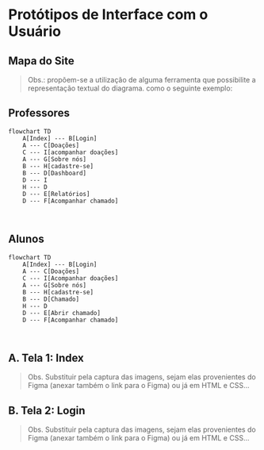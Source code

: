 # Protótipos de Interface com o Usuário

## Mapa do Site

> Obs.: propõem-se a utilização de alguma ferramenta que possibilite a representação textual do diagrama. como o seguinte exemplo:

## Professores
```mermaid
flowchart TD
    A[Index] --- B[Login]
    A --- C[Doações]
    C --- I[acompanhar doações]
    A --- G[Sobre nós]
    B --- H[cadastre-se]
    B --- D[Dashboard]
    D --- I
    H --- D
    D --- E[Relatórios]
    D --- F[Acompanhar chamado]
    
    
```

## Alunos
```mermaid
flowchart TD
    A[Index] --- B[Login]
    A --- C[Doações]
    C --- I[Acompanhar doações]
    A --- G[Sobre nós]
    B --- H[cadastre-se]
    B --- D[Chamado]
    H --- D
    D --- E[Abrir chamado]
    D --- F[Acompanhar chamado]
    
    
```

## A. Tela 1: Index

> Obs. Substituir pela captura das imagens, sejam elas provenientes do Figma (anexar também o link para o Figma) ou já em HTML e CSS...

## B. Tela 2: Login

> Obs. Substituir pela captura das imagens, sejam elas provenientes do Figma (anexar também o link para o Figma) ou já em HTML e CSS...
